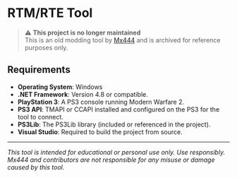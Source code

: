 # RTM/RTE Tool

> ⚠️ **This project is no longer maintained**  
> This is an old modding tool by [Mx444](https://github.com/Mx444) and is archived for reference purposes only.


## Requirements

- **Operating System**: Windows
- **.NET Framework**: Version 4.8 or compatible.
- **PlayStation 3**: A PS3 console running Modern Warfare 2.
- **PS3 API**: TMAPI or CCAPI installed and configured on the PS3 for the tool to connect.
- **PS3Lib**: The PS3Lib library (included or referenced in the project).
- **Visual Studio**: Required to build the project from source.



---

_This tool is intended for educational or personal use only. Use responsibly._
_Mx444 and contributors are not responsible for any misuse or damage caused by this tool._
